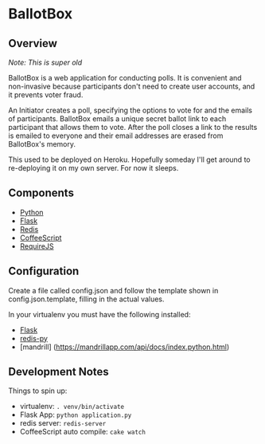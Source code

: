 BallotBox
=========

Overview
--------
*Note: This is super old*

BallotBox is a web application for conducting polls. It is convenient and
non-invasive because participants don't need to create user accounts, and it
prevents voter fraud.

An Initiator creates a poll, specifying the options to vote for
and the emails of participants. BallotBox emails a unique secret ballot link
to each participant that allows them to vote. After the poll closes a link to
the results is emailed to everyone and their email addresses are erased from
BallotBox's memory.

This used to be deployed on Heroku. Hopefully someday I'll get around to 
re-deploying it on my own server. For now it sleeps.

Components
----------
* [Python](http://www.python.org/)
* [Flask](http://flask.pocoo.org/)
* [Redis](http://redis.io/)
* [CoffeeScript](http://coffeescript.org/)
* [RequireJS](http://requirejs.org)

Configuration
-----------
Create a file called config.json and follow the template shown in
config.json.template, filling in the actual values.

In your virtualenv you must have the following installed:
* [Flask](http://flask.pocoo.org/docs/installation/)
* [redis-py](https://pypi.python.org/pypi/redis/)
* [mandrill] (https://mandrillapp.com/api/docs/index.python.html)

Development Notes
-----------------
Things to spin up:
* virtualenv: `. venv/bin/activate`
* Flask App: `python application.py`
* redis server: `redis-server`
* CoffeeScript auto compile: `cake watch`
